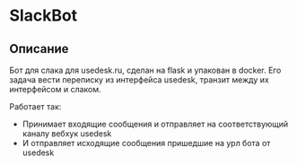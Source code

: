 # SlackBot

## Описание <a name = "about"></a>

Бот для слака для usedesk.ru, сделан на flask и упакован в docker.
Его задача вести переписку из интерфейса usedesk, транзит между их интерфейсом и слаком.

Работает так: 
 - Принимает входящие сообщения и отправляет на соответствующий каналу вебхук usedesk
 - И отправляет исходящие сообщения пришедшие на урл бота от usedesk



